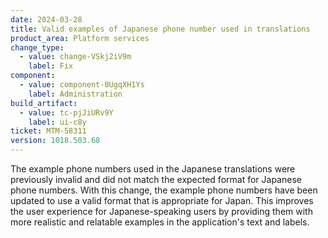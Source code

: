 ```yaml
---
date: 2024-03-28
title: Valid examples of Japanese phone number used in translations
product_area: Platform services
change_type:
  - value: change-VSkj2iV9m
    label: Fix
component:
  - value: component-0UgqXH1Ys
    label: Administration
build_artifact:
  - value: tc-pjJiURv9Y
    label: ui-c8y
ticket: MTM-58311
version: 1018.503.68
---
```

The example phone numbers used in the Japanese translations were previously invalid and did not match the expected format for Japanese phone numbers. With this change, the example phone numbers have been updated to use a valid format that is appropriate for Japan. This improves the user experience for Japanese-speaking users by providing them with more realistic and relatable examples in the application's text and labels.
